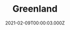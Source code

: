 ---
title: "Greenland"
year: 2020
date: 2021-02-09T00:00:03.000Z
permalink: /almanac/movies/2021-02-09-greenland/index.html
link: https://letterboxd.com/rknightuk/film/greenland/
rating: 3
tmdbid: 524047
---